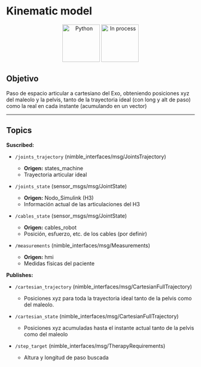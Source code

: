 # Kinematic model

<div align="center">
    <img width=100px src="https://img.shields.io/badge/lenguage-%20c++-blue" alt="Python">
    <img width=100px src="https://img.shields.io/badge/status-in%20process-orange" alt="In process">
</div>

## Objetivo

Paso de espacio articular a cartesiano del Exo, obteniendo posiciones xyz del maleolo y la pelvis, tanto de la trayectoria ideal (con long y alt de paso) como la real en cada instante (acumulando en un vector)

---

## Topics

**Suscribed:**

- `/joints_trajectory` (nimble_interfaces/msg/JointsTrajectory)
  - **Origen:** states_machine
  - Trayectoria articular ideal

- `/joints_state` (sensor_msgs/msg/JointState)
  - **Origen:** Nodo_Simulink (H3)
  - Información actual de las articulaciones del H3

- `/cables_state` (sensor_msgs/msg/JointState)
  - **Origen:** cables_robot
  - Posición, esfuerzo, etc. de los cables (por definir)

- `/measurements` (nimble_interfaces/msg/Measurements)
  - **Origen:** hmi
  - Medidas físicas del paciente

**Publishes:**

- `/cartesian_trajectory` (nimble_interfaces/msg/CartesianFullTrajectory)
  - Posiciones xyz para toda la trayectoria ideal tanto de la pelvis como del maleolo.

- `/cartesian_state` (nimble_interfaces/msg/CartesianFullTrajectory)
  - Posiciones xyz acumuladas hasta el instante actual tanto de la pelvis como del maleolo

- `/step_target` (nimble_interfaces/msg/TherapyRequirements)
  - Altura y longitud de paso buscada
